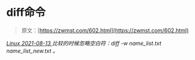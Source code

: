 <!--yml
category: 未分类
date: 0001-01-01 00:00:00
--->

# diff命令

> 原文：[https://zwmst.com/602.html](https://zwmst.com/602.html)

   [ *Linux* ](https://zwmst.com/linux)*[ <time datetime="2021-08-14T07:38:19+08:00"> 2021-08-13 </time> ](https://zwmst.com/602.html)  比较的时候忽略空白符：diff -w name_list.txt name_list_new.txt 。*